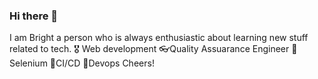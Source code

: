 ### Hi there 👋

<!--
**brighteli/brighteli** is a ✨ _special_ ✨ repository because its `README.md` (this file) appears on your GitHub profile.

Here are some ideas to get you started:

- 🔭 I’m currently working on ...
- 🌱 I’m currently learning ...
- 👯 I’m looking to collaborate on ...
- 🤔 I’m looking for help with ...
- 💬 Ask me about ...
- 📫 How to reach me: ...
- 😄 Pronouns: ...
- ⚡ Fun fact: ...
-->
I am Bright a person who is always enthusiastic about learning new stuff related to tech.
🎖 Web development
👓Quality Assuarance Engineer 
🎱Selenium 
🥇CI/CD 
🔮Devops 
Cheers! 
